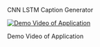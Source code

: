 <h>CNN LSTM Caption Generator<h>
  
 [![Demo Video of Application](https://img.youtube.com/vi/0Z3CW7_mKqI/default.jpg ) ](https://youtu.be/0Z3CW7_mKqI )
  
Demo Video of Application
